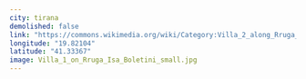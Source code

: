 ```yaml
---
city: tirana
demolished: false
link: "https://commons.wikimedia.org/wiki/Category:Villa_2_along_Rruga_%27Isa_Boletini%27"
longitude: "19.82104"
latitude: "41.33367"
image: Villa_1_on_Rruga_Isa_Boletini_small.jpg
---
```

